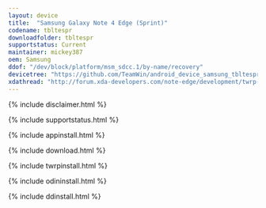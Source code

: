 ```yaml
---
layout: device
title:  "Samsung Galaxy Note 4 Edge (Sprint)"
codename: tbltespr
downloadfolder: tbltespr
supportstatus: Current
maintainer: mickey387
oem: Samsung
ddof: "/dev/block/platform/msm_sdcc.1/by-name/recovery"
devicetree: "https://github.com/TeamWin/android_device_samsung_tbltespr"
xdathread: "http://forum.xda-developers.com/note-edge/development/twrp-915fy-915tmo-moment-t3129459"
---
```


{% include disclaimer.html %}

{% include supportstatus.html %}

{% include appinstall.html %}

{% include download.html %}

{% include twrpinstall.html %}

{% include odininstall.html %}

{% include ddinstall.html %}
